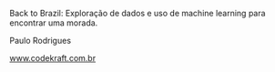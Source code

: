 Back to Brazil: Exploração de dados e uso de machine learning para encontrar uma morada.

Paulo Rodrigues

www.codekraft.com.br